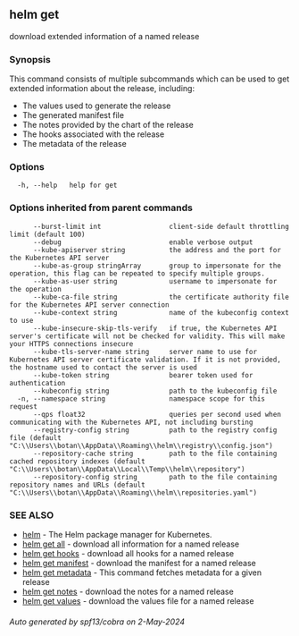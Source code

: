 ## helm get

download extended information of a named release

### Synopsis


This command consists of multiple subcommands which can be used to
get extended information about the release, including:

- The values used to generate the release
- The generated manifest file
- The notes provided by the chart of the release
- The hooks associated with the release
- The metadata of the release


### Options

```
  -h, --help   help for get
```

### Options inherited from parent commands

```
      --burst-limit int                 client-side default throttling limit (default 100)
      --debug                           enable verbose output
      --kube-apiserver string           the address and the port for the Kubernetes API server
      --kube-as-group stringArray       group to impersonate for the operation, this flag can be repeated to specify multiple groups.
      --kube-as-user string             username to impersonate for the operation
      --kube-ca-file string             the certificate authority file for the Kubernetes API server connection
      --kube-context string             name of the kubeconfig context to use
      --kube-insecure-skip-tls-verify   if true, the Kubernetes API server's certificate will not be checked for validity. This will make your HTTPS connections insecure
      --kube-tls-server-name string     server name to use for Kubernetes API server certificate validation. If it is not provided, the hostname used to contact the server is used
      --kube-token string               bearer token used for authentication
      --kubeconfig string               path to the kubeconfig file
  -n, --namespace string                namespace scope for this request
      --qps float32                     queries per second used when communicating with the Kubernetes API, not including bursting
      --registry-config string          path to the registry config file (default "C:\\Users\\botan\\AppData\\Roaming\\helm\\registry\\config.json")
      --repository-cache string         path to the file containing cached repository indexes (default "C:\\Users\\botan\\AppData\\Local\\Temp\\helm\\repository")
      --repository-config string        path to the file containing repository names and URLs (default "C:\\Users\\botan\\AppData\\Roaming\\helm\\repositories.yaml")
```

### SEE ALSO

* [helm](helm.md)	 - The Helm package manager for Kubernetes.
* [helm get all](helm_get_all.md)	 - download all information for a named release
* [helm get hooks](helm_get_hooks.md)	 - download all hooks for a named release
* [helm get manifest](helm_get_manifest.md)	 - download the manifest for a named release
* [helm get metadata](helm_get_metadata.md)	 - This command fetches metadata for a given release
* [helm get notes](helm_get_notes.md)	 - download the notes for a named release
* [helm get values](helm_get_values.md)	 - download the values file for a named release

###### Auto generated by spf13/cobra on 2-May-2024
